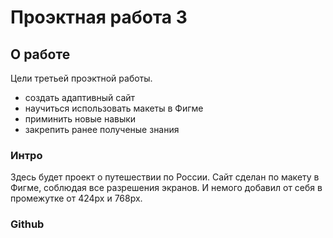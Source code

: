 # Проэктная работа 3


## О работе


Цели третьей проэктной работы.


+ создать адаптивный сайт
+ научиться использовать макеты в Фигме
+ приминить новые навыки
+ закрепить ранее полученые знания

### Интро

Здесь будет проект о путешествии по России. Сайт сделан по макету в Фигме, соблюдая все разрешения экранов. И немого добавил от себя в промежутке от 424px и 768px.

### Github


